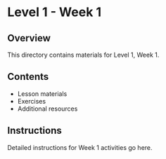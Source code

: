 # Level 1 - Week 1

## Overview

This directory contains materials for Level 1, Week 1.

## Contents

- Lesson materials
- Exercises
- Additional resources

## Instructions

Detailed instructions for Week 1 activities go here. 